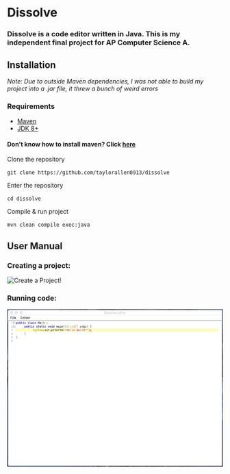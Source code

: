 # Dissolve

### Dissolve is a code editor written in Java. This is my independent final project for AP Computer Science A.

## Installation

_Note: Due to outside Maven dependencies, I was not able to build my project into a .jar file, it threw a bunch of weird errors_

### Requirements

- [Maven](https://maven.apache.org/)
- [JDK 8+](https://www.oracle.com/java/technologies/javase-downloads.html)

#### Don't know how to install maven? Click [here](https://www.baeldung.com/install-maven-on-windows-linux-mac)

Clone the repository

```
git clone https://github.com/taylorallen0913/dissolve
```

Enter the repository

```
cd dissolve
```

Compile & run project

```
mvn clean compile exec:java
```

## User Manual

### Creating a project:

![Create a Project!](assets/create-a-project.gif)

### Running code:

![Run code](assets/run-code.gif)
